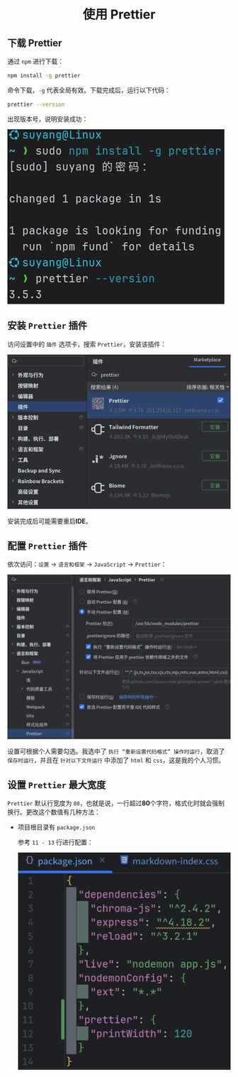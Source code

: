 # <center>使用 **Prettier**</center>

## 下载 **Prettier**

通过 `npm` 进行下载：

```bash
npm install -g prettier
```

命令下载，`-g` 代表全局有效。下载完成后，运行以下代码：
```bash
prettier --version
```
出现版本号，说明安装成功：

![prettier --version](./Images/安装Prettier.png)

## 安装 `Prettier` 插件

访问设置中的 `插件` 选项卡，搜索 `Prettier`，安装该插件：

![安装 Prettier 插件](./Images/安装Prettier插件.png)

安装完成后可能需要重启**IDE**。

## 配置 `Prettier` 插件

依次访问：`设置` → `语言和框架` → `JavaScript` → `Prettier`：

![配置 Prettier 插件](./Images/设置Prettier.png)

设置可根据个人需要勾选。我选中了 `执行 “重新设置代码格式” 操作时运行`，取消了 `保存时运行`，并且在 `针对以下文件运行`
中添加了 `html` 和 `css`，这是我的个人习惯。

## 设置 `Prettier` 最大宽度

`Prettier` 默认行宽度为 `80`，也就是说，一行超过**80**个字符，格式化时就会强制换行。更改这个数值有几种方法：

- 项目根目录有 `package.json`

  参考 `11 - 13` 行进行配置：

  ![配置 Prettier 打印宽度](./Images/配置package.json.png)
